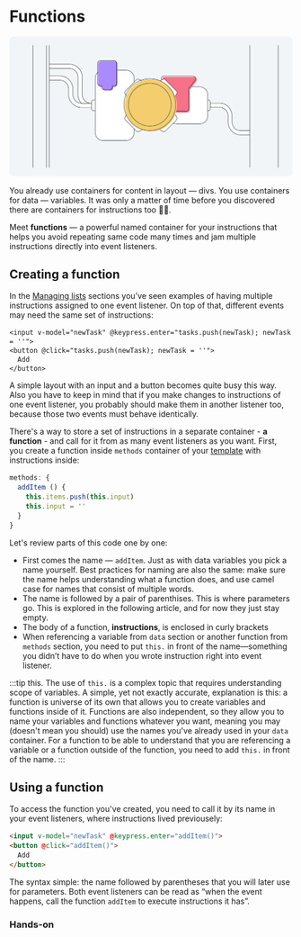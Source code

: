 # Functions

![hey](./media/function-diagram-1.png)

You already use containers for content in layout — divs. You use containers for data — variables. It was only a matter of time before you discovered there are containers for instructions too 💁‍♀️.

Meet **functions** — a powerful named container for your instructions that helps you avoid repeating same code many times and jam multiple instructions directly into event listeners.

## Creating a function

<!-- > video -->
<!-- todo: but the example should be at least a litte different from managing containers -->
<!-- todo: maybe no video here? -->

In the [Managing lists](./../Lists-and-loops/arrays-methods.md) sections you’ve seen examples of having multiple instructions assigned to one event listener. On top of that, different events may need the same set of instructions:
<!-- todo: currently this is not truth, no multiple instructions there, not repeating ones either -->

```vue
<input v-model="newTask" @keypress.enter="tasks.push(newTask); newTask = ''">
<button @click="tasks.push(newTask); newTask = ''">
  Add
</button>
```

A simple layout with an input and a button becomes quite busy this way. Also you have to keep in mind that if you make changes to instructions of one event listener, you probably should make them in another listener too, because those two events must behave identically.

There's a way to store a set of instructions in a separate container - **a function** - and call for it from as many event listeners as you want. First, you create a function inside `methods` container of your [template](./../Setup/) with instructions inside:

```js
methods: {
  addItem () {
    this.items.push(this.input)
    this.input = ''
  }
}
```

Let's review parts of this code one by one:
- First comes the name — `addItem`. Just as with data variables you pick a name yourself. Best practices for naming are also the same: make sure the name helps understanding what a function does, and use camel case for names that consist of multiple words.
- The name is followed by a pair of parenthises. This is where parameters go. This is explored in the following article, and for now they just stay empty.
- The body of a function, **instructions**, is enclosed in curly brackets
- When referencing a variable from `data` section or another function from `methods` section, you need to put `this.` in front of the name—something you didn’t have to do when you wrote instruction right into event listener.

:::tip this.
The use of `this.` is a complex topic that requires understanding scope of variables. A simple, yet not exactly accurate, explanation is this: a function is universe of its own that allows you to create variables and functions inside of it. Functions are also independent, so they allow you to name your variables and functions whatever you want, meaning you may (doesn't mean you should) use the names you've already used in your `data` container. For a function to be able to understand that you are referencing a variable or a function outside of the function, you need to add `this.` in front of the name.
:::

## Using a function

<!-- Now that your instructions are stored in a function, instead of writing them directly into event listeners, you  -->
<!-- Now that your instructions are stored in a function, you can use the  -->
<!-- Now that your instructions are stored in a function, all you have to do to activate them is to use  -->

To access the function you've created, you need to call it by its name in your event listeners, where instructions lived previousely:

```html
<input v-model="newTask" @keypress.enter="addItem()">
<button @click="addItem()">
  Add
</button>
```

The syntax simple: the name followed by parentheses that you will later use for parameters. Both event listeners can be read as “when the event happens, call the function `addItem` to execute instructions it has”.

### Hands-on



<!-- With this function in place, all you have to do is to reference it in your event listeners:

```js
@keypress.enter, @click="addItem()"
```

Exercise 1: ?

Exercise 2: ? -->

